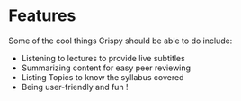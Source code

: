# Features

Some of the cool things Crispy should be able to do include:
- Listening to lectures to provide live subtitles
- Summarizing content for easy peer reviewing
- Listing Topics to know the syllabus covered
- Being user-friendly and fun !
